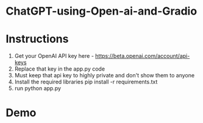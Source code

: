 # ChatGPT-using-Open-ai-and-Gradio

# Instructions

1. Get your OpenAI API key here - https://beta.openai.com/account/api-keys
2. Replace that key in the app.py code
3. Must keep that api key to highly private and don't show them to anyone
4. Install the required libraries pip install -r requirements.txt
5. run python app.py

# Demo


